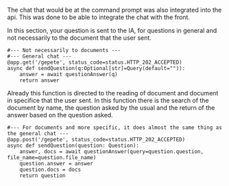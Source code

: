 The chat that would be at the command prompt was also integrated into the api. This was done to be able to integrate the chat with the front.

In this section, your question is sent to the IA, for questions in general and not necessarily to the document that the user sent.

~~~
#--- Not necessarily to documents ---
#--- General chat ---
@app.get('/gepete', status_code=status.HTTP_202_ACCEPTED)
async def sendQuestion(q:Optional[str]=Query(default="")):
    answer = await questionAnswer(q)
    return answer
~~~

Already this function is directed to the reading of document and document in specifice that the user sent.
In this function there is the search of the document by name, the question asked by the usual and the return of the answer based on the question asked.

~~~
#--- For documents and more specific, it does almost the same thing as the general chat ---
@app.post('/gepete', status_code=status.HTTP_202_ACCEPTED)
async def sendQuestion(question: Question):
    answer, docs = await questionAnswer(query=question.question, file_name=question.file_name)
    question.answer = answer
    question.docs = docs
    return question
~~~

